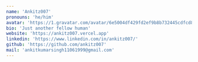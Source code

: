 ```yaml
---
name: 'Ankitz007'
pronouns: 'he/him'
avatar: 'https://1.gravatar.com/avatar/6e5004df429fd2ef9b8b732445cdfcd86306989ca5765a34c15246d8fdb50bcf.webp?size=256'
bio: 'Just another fellow human'
website: 'https://ankitz007.vercel.app'
linkedin: 'https://www.linkedin.com/in/ankitz007/'
github: 'https://github.com/ankitz007'
mail: 'ankitkumarsingh11061999@gmail.com'
---
```

